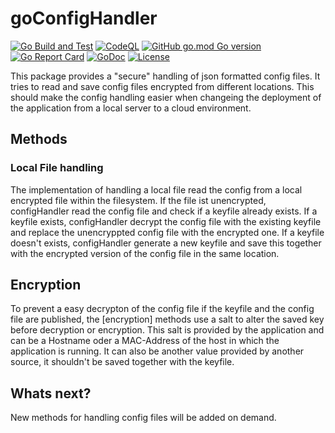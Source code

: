 # goConfigHandler
[![Go Build and Test](https://github.com/KevinCFechtel/goConfigHandler/actions/workflows/go_build_and_test.yml/badge.svg)](https://github.com/KevinCFechtel/goConfigHandler/actions/workflows/go_build_and_test.yml)
[![CodeQL](https://github.com/KevinCFechtel/goConfigHandler/actions/workflows/codeql.yml/badge.svg?branch=main&event=push)](https://github.com/KevinCFechtel/goConfigHandler/actions/workflows/codeql.yml)
[![GitHub go.mod Go version](https://img.shields.io/github/go-mod/go-version/KevinCFechtel/goConfigHandler?label=go.mod)](https://github.com/KevinCFechtel/goConfigHandler/blob/main/go.mod)
[![Go Report Card](https://goreportcard.com/badge/github.com/KevinCFechtel/goConfigHandler)](https://goreportcard.com/report/github.com/KevinCFechtel/goConfigHandler)
[![GoDoc](https://godoc.org/github.com/KevinCFechtel/goConfigHandler?status.svg)](https://pkg.go.dev/github.com/KevinCFechtel/goConfigHandler@main)
[![License](https://img.shields.io/github/license/KevinCFechtel/goConfigHandler?color=blue)](https://github.com/KevinCFechtel/goConfigHandler/blob/main/LICENSE)

This package provides a "secure" handling of json formatted config files.
It tries to read and save config files encrypted from different locations.
This should make the config handling easier when changeing the deployment of the application from a local server to a cloud environment.

## Methods
### Local File handling
The implementation of handling a local file read the config from a local encrypted file within the filesystem.
If the file ist unencrypted, configHandler read the config file and check if a keyfile already exists.
If a keyfile exists, configHandler decrypt the config file with the existing keyfile and replace the unencryppted config file with the encrypted one.
If a keyfile doesn't exists, configHandler generate a new keyfile and save this together with the encrypted version of the config file in the same location.

## Encryption
To prevent a easy decrypton of the config file if the keyfile and the config file are published, the [encryption] methods use a salt to alter the saved key before decryption or encryption.
This salt is provided by the application and can be a Hostname oder a MAC-Address of the host in which the application is running.
It can also be another value provided by another source, it shouldn't be saved together with the keyfile.

## Whats next?
New methods for handling config files will be added on demand.
